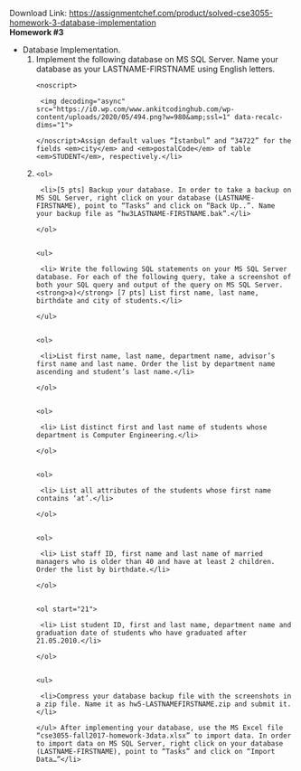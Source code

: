 Download Link: https://assignmentchef.com/product/solved-cse3055-homework-3-database-implementation
<br>
<strong> Homework #3 </strong>

<ul>

 <li>Database Implementation.

  <ol>

   <li> Implement the following database on MS SQL Server. Name your database as your LASTNAME-FIRSTNAME using English letters.<img decoding="async" data-recalc-dims="1" data-src="https://i0.wp.com/www.ankitcodinghub.com/wp-content/uploads/2020/05/494.png?w=980&amp;ssl=1" class="lazyload" src="data:image/gif;base64,R0lGODlhAQABAAAAACH5BAEKAAEALAAAAAABAAEAAAICTAEAOw==">

    <noscript>

     <img decoding="async" src="https://i0.wp.com/www.ankitcodinghub.com/wp-content/uploads/2020/05/494.png?w=980&amp;ssl=1" data-recalc-dims="1">

    </noscript>Assign default values “İstanbul” and “34722” for the fields <em>city</em> and <em>postalCode</em> of table <em>STUDENT</em>, respectively.</li>

   <li>


    <ol>

     <li>[5 pts] Backup your database. In order to take a backup on MS SQL Server, right click on your database (LASTNAME-FIRSTNAME), point to “Tasks” and click on “Back Up..”. Name your backup file as “hw3LASTNAME-FIRSTNAME.bak”.</li>

    </ol>


    <ul>

     <li> Write the following SQL statements on your MS SQL Server database. For each of the following query, take a screenshot of both your SQL query and output of the query on MS SQL Server. <strong>a)</strong> [7 pts] List first name, last name, birthdate and city of students.</li>

    </ul>


    <ol>

     <li>List first name, last name, department name, advisor’s first name and last name. Order the list by department name ascending and student’s last name.</li>

    </ol>


    <ol>

     <li> List distinct first and last name of students whose department is Computer Engineering.</li>

    </ol>


    <ol>

     <li> List all attributes of the students whose first name contains ‘at’.</li>

    </ol>


    <ol>

     <li> List staff ID, first name and last name of married managers who is older than 40 and have at least 2 children. Order the list by birthdate.</li>

    </ol>


    <ol start="21">

     <li> List student ID, first and last name, department name and graduation date of students who have graduated after 21.05.2010.</li>

    </ol>


    <ul>

     <li>Compress your database backup file with the screenshots in a zip file. Name it as hw5-LASTNAMEFIRSTNAME.zip and submit it.</li>

    </ul> After implementing your database, use the MS Excel file “cse3055-fall2017-homework-3data.xlsx” to import data. In order to import data on MS SQL Server, right click on your database (LASTNAME-FIRSTNAME), point to “Tasks” and click on “Import Data…”</li>

  </ol></li>

</ul>